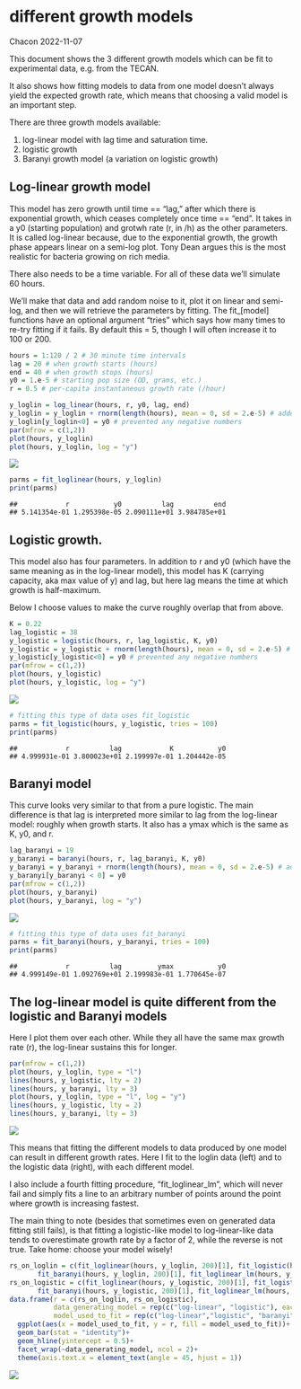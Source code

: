 different growth models
================
Chacon
2022-11-07

This document shows the 3 different growth models which can be fit to
experimental data, e.g. from the TECAN.

It also shows how fitting models to data from one model doesn’t always
yield the expected growth rate, which means that choosing a valid model
is an important step.

There are three growth models available:

1.  log-linear model with lag time and saturation time.
2.  logistic growth
3.  Baranyi growth model (a variation on logistic growth)

## Log-linear growth model

This model has zero growth until time == “lag,” after which there is
exponential growth, which ceases completely once time == “end”. It takes
in a y0 (starting population) and grotwh rate (r, in /h) as the other
parameters. It is called log-linear because, due to the exponential
growth, the growth phase appears linear on a semi-log plot. Tony Dean
argues this is the most realistic for bacteria growing on rich media.

There also needs to be a time variable. For all of these data we’ll
simulate 60 hours.

We’ll make that data and add random noise to it, plot it on linear and
semi-log, and then we will retrieve the parameters by fitting. The
fit\_\[model\] functions have an optional argument “tries” which says
how many times to re-try fitting if it fails. By default this = 5,
though I will often increase it to 100 or 200.

``` r
hours = 1:120 / 2 # 30 minute time intervals
lag = 20 # when growth starts (hours)
end = 40 # when growth stops (hours)
y0 = 1.e-5 # starting pop size (OD, grams, etc.)
r = 0.5 # per-capita instantaneous growth rate (/hour)

y_loglin = log_linear(hours, r, y0, lag, end)
y_loglin = y_loglin + rnorm(length(hours), mean = 0, sd = 2.e-5) # added noise
y_loglin[y_loglin<0] = y0 # prevented any negative numbers
par(mfrow = c(1,2))
plot(hours, y_loglin)
plot(hours, y_loglin, log = "y")
```

![](different_growth_models_files/figure-gfm/loglin-1.png)<!-- -->

``` r
parms = fit_loglinear(hours, y_loglin)
print(parms)
```

    ##            r           y0          lag          end 
    ## 5.141354e-01 1.295398e-05 2.090111e+01 3.984785e+01

## Logistic growth.

This model also has four parameters. In addition to r and y0 (which have
the same meaning as in the log-linear model), this model has K (carrying
capacity, aka max value of y) and lag, but here lag means the time at
which growth is half-maximum.

Below I choose values to make the curve roughly overlap that from above.

``` r
K = 0.22
lag_logistic = 38
y_logistic = logistic(hours, r, lag_logistic, K, y0)
y_logistic = y_logistic + rnorm(length(hours), mean = 0, sd = 2.e-5) # added noise
y_logistic[y_logistic<0] = y0 # prevented any negative numbers
par(mfrow = c(1,2))
plot(hours, y_logistic)
plot(hours, y_logistic, log = "y")
```

![](different_growth_models_files/figure-gfm/logistic-1.png)<!-- -->

``` r
# fitting this type of data uses fit_logistic
parms = fit_logistic(hours, y_logistic, tries = 100)
print(parms)
```

    ##            r          lag            K           y0 
    ## 4.999931e-01 3.800023e+01 2.199997e-01 1.204442e-05

## Baranyi model

This curve looks very similar to that from a pure logistic. The main
difference is that lag is interpreted more similar to lag from the
log-linear model: roughly when growth starts. It also has a ymax which
is the same as K, y0, and r.

``` r
lag_baranyi = 19
y_baranyi = baranyi(hours, r, lag_baranyi, K, y0)
y_baranyi = y_baranyi + rnorm(length(hours), mean = 0, sd = 2.e-5) # added noise
y_baranyi[y_baranyi < 0] = y0
par(mfrow = c(1,2))
plot(hours, y_baranyi)
plot(hours, y_baranyi, log = "y")
```

![](different_growth_models_files/figure-gfm/baranyi-1.png)<!-- -->

``` r
# fitting this type of data uses fit_baranyi
parms = fit_baranyi(hours, y_baranyi, tries = 100)
print(parms)
```

    ##            r          lag         ymax           y0 
    ## 4.999149e-01 1.092769e+01 2.199983e-01 1.770645e-07

## The log-linear model is quite different from the logistic and Baranyi models

Here I plot them over each other. While they all have the same max
growth rate (r), the log-linear sustains this for longer.

``` r
par(mfrow = c(1,2))
plot(hours, y_loglin, type = "l")
lines(hours, y_logistic, lty = 2)
lines(hours, y_baranyi, lty = 3)
plot(hours, y_loglin, type = "l", log = "y")
lines(hours, y_logistic, lty = 2)
lines(hours, y_baranyi, lty = 3)
```

![](different_growth_models_files/figure-gfm/plotall-1.png)<!-- -->

This means that fitting the different models to data produced by one
model can result in different growth rates. Here I fit to the loglin
data (left) and to the logistic data (right), with each different model.

I also include a fourth fitting procedure, “fit_loglinear_lm”, which
will never fail and simply fits a line to an arbitrary number of points
around the point where growth is increasing fastest.

The main thing to note (besides that sometimes even on generated data
fitting still fails), is that fitting a logistic-like model to
log-linear-like data tends to overestimate growth rate by a factor of 2,
while the reverse is not true. Take home: choose your model wisely!

``` r
rs_on_loglin = c(fit_loglinear(hours, y_loglin, 200)[1], fit_logistic(hours, y_loglin, 200)[1],
       fit_baranyi(hours, y_loglin, 200)[1], fit_loglinear_lm(hours, y_loglin, surround = 5))
rs_on_logistic = c(fit_loglinear(hours, y_logistic, 200)[1], fit_logistic(hours, y_logistic, 200)[1],
       fit_baranyi(hours, y_logistic, 200)[1], fit_loglinear_lm(hours, y_logistic, surround = 5))
data.frame(r = c(rs_on_loglin, rs_on_logistic),
           data_generating_model = rep(c("log-linear", "logistic"), each = 4),
           model_used_to_fit = rep(c("log-linear","logistic", "baranyi", "line through fastest growth"),2)) %>%
  ggplot(aes(x = model_used_to_fit, y = r, fill = model_used_to_fit))+
  geom_bar(stat = "identity")+
  geom_hline(yintercept = 0.5)+
  facet_wrap(~data_generating_model, ncol = 2)+
  theme(axis.text.x = element_text(angle = 45, hjust = 1))
```

![](different_growth_models_files/figure-gfm/comparemodels-1.png)<!-- -->
